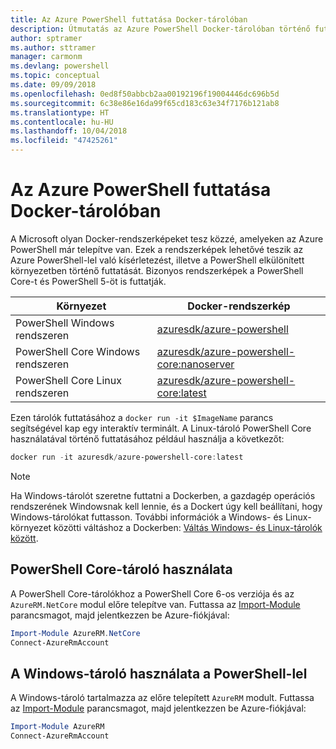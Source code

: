 ```yaml
---
title: Az Azure PowerShell futtatása Docker-tárolóban
description: Útmutatás az Azure PowerShell Docker-tárolóban történő futtatásához.
author: sptramer
ms.author: sttramer
manager: carmonm
ms.devlang: powershell
ms.topic: conceptual
ms.date: 09/09/2018
ms.openlocfilehash: 0ed8f50abbcb2aa00192196f19004446dc696b5d
ms.sourcegitcommit: 6c38e86e16da99f65cd183c63e34f7176b121ab8
ms.translationtype: HT
ms.contentlocale: hu-HU
ms.lasthandoff: 10/04/2018
ms.locfileid: "47425261"
---
```

# <a name="run-azure-powershell-in-a-docker-container"></a>Az Azure PowerShell futtatása Docker-tárolóban

A Microsoft olyan Docker-rendszerképeket tesz közzé, amelyeken az Azure PowerShell már telepítve van. Ezek a rendszerképek lehetővé teszik az Azure PowerShell-lel való kísérletezést, illetve a PowerShell elkülönített környezetben történő futtatását. Bizonyos rendszerképek a PowerShell Core-t és PowerShell 5-öt is futtatják. 

| Környezet | Docker-rendszerkép |
|-------------|--------------|
| PowerShell Windows rendszeren | [azuresdk/azure-powershell](https://hub.docker.com/r/azuresdk/azure-powershell/) |
| PowerShell Core Windows rendszeren | [azuresdk/azure-powershell-core:nanoserver](https://hub.docker.com/r/azuresdk/azure-powershell-core/) |
| PowerShell Core Linux rendszeren | [azuresdk/azure-powershell-core:latest](https://hub.docker.com/r/azuresdk/azure-powershell-core/) |

Ezen tárolók futtatásához a `docker run -it $ImageName` parancs segítségével kap egy interaktív terminált. A Linux-tároló PowerShell Core használatával történő futtatásához például használja a következőt:

```powershell
docker run -it azuresdk/azure-powershell-core:latest
```

> [!NOTE]
> Ha Windows-tárolót szeretne futtatni a Dockerben, a gazdagép operációs rendszerének Windowsnak kell lennie, és a Dockert úgy kell beállítani, hogy Windows-tárolókat futtasson. További információk a Windows- és Linux-környezet közötti váltáshoz a Dockerben: [Váltás Windows- és Linux-tárolók között](https://docs.docker.com/docker-for-windows/#switch-between-windows-and-linux-containers).

## <a name="use-a-powershell-core-container"></a>PowerShell Core-tároló használata

A PowerShell Core-tárolókhoz a PowerShell Core 6-os verziója és az `AzureRM.NetCore` modul előre telepítve van. Futtassa az [Import-Module](/powershell/module/microsoft.powershell.core/import-module) parancsmagot, majd jelentkezzen be Azure-fiókjával:

```powershell
Import-Module AzureRM.NetCore
Connect-AzureRmAccount
```

## <a name="use-the-windows-container-with-powershell"></a>A Windows-tároló használata a PowerShell-lel

A Windows-tároló tartalmazza az előre telepített `AzureRM` modult. Futtassa az [Import-Module](/powershell/module/microsoft.powershell.core/import-module) parancsmagot, majd jelentkezzen be Azure-fiókjával:

```powershell
Import-Module AzureRM
Connect-AzureRmAccount
```
